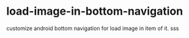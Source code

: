 # load-image-in-bottom-navigation
customize android bottom navigation for load image in item of it.
sss
